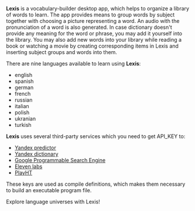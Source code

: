 **Lexis** is a vocabulary-builder desktop app, which helps to organize a library of words to learn.
The app provides means to group words by subject together with choosing a picture representing a word.
An audio with the pronunciation of a word is also generated.
In case dictionary doesn't provide any meaning for the word or phrase, you may add it yourself into the library.
You may also add new words into your library while reading a book or watching a movie by creating corresponding items in Lexis and inserting subject groups and words into them.

There are nine languages available to learn using **Lexis**:
- english
- spanish
- german
- french
- russian
- italian
- polish
- ukranian
- turkish

**Lexis** uses several third-party services which you need to get API_KEY to:
- [Yandex predictor](https://yandex.com/dev/predictor/)
- [Yandex dictionary](https://yandex.com/dev/dictionary)
- [Google Programmable Search Engine](https://programmablesearchengine.google.com/about/)
- [Eleven labs](https://elevenlabs.io/)
- [PlayHT](https://play.ht/)

These keys are used as compile definitions, which makes them necessary to build an executable program file.

Explore language universes with Lexis!
